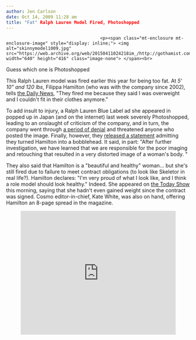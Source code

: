 ```yaml
---
author: Jen Carlson
date: Oct 14, 2009 11:28 am
title: "Fat" Ralph Lauren Model Fired, Photoshopped
---
```


	
										<p><span class="mt-enclosure mt-enclosure-image" style="display: inline;"> <img alt="skinnymodel1009.jpg" src="https://web.archive.org/web/20150411024218im_/http://gothamist.com/attachments/arts_jen/skinnymodel1009.jpg" width="640" height="416" class="image-none"> </span><br>
<span class="photo_caption">Guess which one is Photoshopped</span></p>

<p>This Ralph Lauren model was fired earlier this year for being too fat. At <em>5&apos; 10&quot; and 120 lbs</em>, Filippa Hamilton (who was with the company since 2002), tells <a href="https://web.archive.org/web/20150411024218/http://www.nydailynews.com/lifestyle/fashion/2009/10/14/2009-10-14_model_fired_for_being_too_fat.html">the Daily News</a>, &quot;They fired me because they said I was overweight and I couldn&apos;t fit in their clothes anymore.&quot; </p>

<p>To add insult to injury, a Ralph Lauren Blue Label ad she appeared in popped up in Japan (and on the internet) last week severely Photoshopped, leading to an onslaught of criticism of the company, and in turn, the company went through <a href="https://web.archive.org/web/20150411024218/http://boingboing.net/2009/10/06/the-criticism-that-r.html">a period of denial</a> and threatened anyone who posted the image. Finally, however, they <a href="https://web.archive.org/web/20150411024218/http://www.boingboing.net/2009/10/08/searching-for-the-sk.html">released a statement</a> admitting they turned Hamilton into a bobblehead. It said, in part: &quot;After further investigation, we have learned that we are responsible for the poor imaging and retouching that resulted in a very distorted image of a woman&apos;s body. &quot;</p>

<p>They also said that Hamilton is a &quot;beautiful and healthy&quot; woman... but she&apos;s still fired due to failure to meet contract obligations (to look like Skeletor in real life?). Hamilton declares: &quot;I&apos;m very proud of what I look like, and I think a role model should look healthy.&quot; Indeed. She appeared on <a href="https://web.archive.org/web/20150411024218/http://today.msnbc.msn.com/id/33307721/ns/today-today_fashion_and_beauty/">the Today Show</a> this morning, saying that she hadn&apos;t even gained weight since the contract was signed. Cosmo editor-in-chief, Kate White, was also on hand, offering Hamilton an 8-page spread in the magazine.</p>

<center><div><iframe height="339" width="425" src="https://web.archive.org/web/20150411024218if_/http://www.msnbc.msn.com/id/22425001/vp/33306968#33306968" frameborder="0" scrolling="no"></iframe></div></center>					
										
									
				